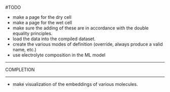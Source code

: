 #TODO

- make a page for the dry cell
- make a page for the wet cell
- make sure the adding of these are in accordance with the double equality principles.
- load the data into the compiled dataset.
- create the various modes of definition 
 (override, always produce a valid name, etc.)
- use electrolyte composition in the ML model

----------------------

COMPLETION

----------------------

- make visualization of the embeddings of various molecules.
 